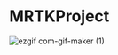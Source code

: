 # MRTKProject
 
![ezgif com-gif-maker (1)](https://user-images.githubusercontent.com/47718813/167319870-5f5066a9-55cf-4cc8-9739-f5e2e325d833.gif)
